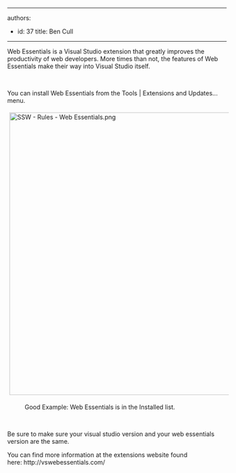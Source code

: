 

---
authors:
  - id: 37
    title: Ben Cull
---




<span class='intro'> Web Essentials is a Visual Studio extension that greatly improves the productivity of web developers. More times than not, the features of Web Essentials make their way into Visual Studio itself. </span>

<p>​</p><p>​You can install Web Essentials from the Tools | Extensions and Updates... menu.<br></p><p><img src="/WebSites/RulesToBetterUIBootstrap/PublishingImages/Pages/Do-you-always-use-Web-Essentials/SSW%20-%20Rules%20-%20Web%20Essentials.png" alt="SSW - Rules - Web Essentials.png" style="margin&#58;5px;width&#58;650px;" /><br></p><dd class="ssw15-rteElement-FigureGood">​​Good Example&#58; Web Essentials is in the Installed list.</dd><p class="ssw15-rteElement-P">​<br></p><p class="ssw15-rteElement-P">Be sure to make sure your visual studio version and your web essentials version are the same.</p><p class="ssw15-rteElement-P">You can find more information at the extensions website found here&#58;&#160;http&#58;//vswebessentials.com/​</p><p class="ssw15-rteElement-P"><br></p>


